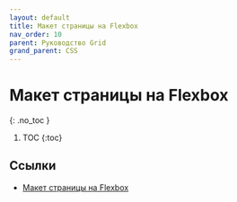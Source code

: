 ```yaml
---
layout: default
title: Макет страницы на Flexbox
nav_order: 10
parent: Руководство Grid
grand_parent: CSS
---
```


<!-- prettier-ignore-start -->
# Макет страницы на Flexbox
{: .no_toc }
<!-- prettier-ignore-end -->

<!-- prettier-ignore -->
1. TOC
{:toc}

## Ссылки

- [Макет страницы на Flexbox](https://metanit.com/web/html5/12.10.php)
